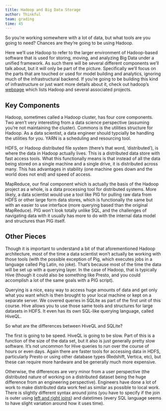 ```yaml
---
title: Hadoop and Big Data Storage
author: Thinkful
team: grading
time: 45
---
```


So you’re working somewhere with a lot of data, but what tools are you going to need? Chances are they’re going to be using Hadoop.

Here we’ll use Hadoop to refer to the larger environment of Hadoop-based software that is used for storing, moving, and analyzing Big Data under a unified framework. As such there will be several different components we’ll talk about, but it will only be part of the picture. Specifically we’ll focus on the parts that are touched or used for model building and analytics, ignoring much of the infrastructural backend. If you’re going to be building this kind of infrastructure or just want more details about it, check out hadoop’s [webpage](http://hadoop.apache.org/) which lists Hadoop and several associated projects.

## Key Components

Hadoop, sometimes called a Hadoop cluster, has four core components. Two aren’t very interesting from a data science perspective (assuming you’re not maintaining the cluster). Commons is the utilities structure for Hadoop. As a data scientist, a data engineer should typcially be handling the utilities for you. YARN is a scheduling and resourcing tool.

HDFS, or Hadoop distributed file system (there’s that word, ‘distributed’), is where the data in Hadoop actually lives. This is a distributed data store with fast access tools. What this functionally means is that instead of all the data being stored on a single machine and a single drive, it is distributed across many. This has advantages in stability (one machine goes down and the world does not end) and speed of access.

MapReduce, our final component which is actually the basis of the Hadoop project as a whole, is a data processing tool for distributed systems. More likely, a data scientist would use a tool like PIG for pulling raw data from HDFS or other large form data stores, which is functionally the same but with an easier to use interface (more querying based than the original MapReduce). PIG won't look totally unlike SQL, and the challenges of navigating data with it usually has more to do with the internal data model and structures than PIG itself.

## Other Pieces

Though it is important to understand a bit of that aforementioned Hadoop architecture, most of the time a data scientist won’t actually be working with those tools (with the possible exception of Pig, which executes jobs in a language called Pig Latin, no joke). That’s because most of the time the data will be set up with a querying layer. In the case of Hadoop, that is typically Hive (though it could also be something like Presto, and you could accomplish a lot of the same goals with a PIG script).

Querying is a nice, easy way to access huge amounts of data and get only what you want which is then brought to your local machine or kept on a separate server. We covered queries in SQLite as part of the first unit of this course. Hive allows you to use those same tools and structures for large datasets in HDFS. It even has its own SQL-like querying language, called HiveQL.

So what are the differences between HiveQL and SQLite?

The first is going to be speed. HiveQL is going to be slow. Part of this is a function of the size of the data set, but it also is just generally pretty slow software. It’s not uncommon for Hive queries to run over the course of hours or even days. Again there are faster tools for accessing data in HDFS, particularly Presto or using other database types (Redshift, Vertica, etc), but these can require more hardware and be generally much more expensive.

Otherwise, the differences are very minor from a user perspective (the distributed nature of working on a distributed dataset being the huge difference from an engineering perspective). Engineers have done a lot of work to make distributed data work feel as similar as possible to local work. There is slightly different syntax around joins (you have to specify if the join is outer using [left and right joins](https://cwiki.apache.org/confluence/display/Hive/LanguageManual+Joins)) and datetimes (every SQL language seems to have slight variation around how it uses time).